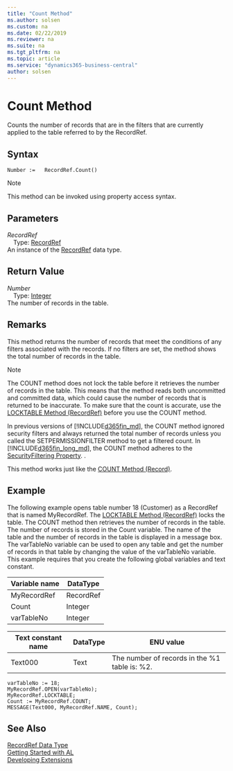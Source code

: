 ```yaml
---
title: "Count Method"
ms.author: solsen
ms.custom: na
ms.date: 02/22/2019
ms.reviewer: na
ms.suite: na
ms.tgt_pltfrm: na
ms.topic: article
ms.service: "dynamics365-business-central"
author: solsen
---
```

[//]: # (START>DO_NOT_EDIT)
[//]: # (IMPORTANT:Do not edit any of the content between here and the END>DO_NOT_EDIT.)
[//]: # (Any modifications should be made in the .xml files in the ModernDev repo.)
# Count Method
Counts the number of records that are in the filters that are currently applied to the table referred to by the RecordRef.


## Syntax
```
Number :=   RecordRef.Count()
```
> [!NOTE]  
> This method can be invoked using property access syntax.  

## Parameters
*RecordRef*  
&emsp;Type: [RecordRef](recordref-data-type.md)  
An instance of the [RecordRef](recordref-data-type.md) data type.  

## Return Value
*Number*  
&emsp;Type: [Integer](../integer/integer-data-type.md)  
The number of records in the table.  


[//]: # (IMPORTANT: END>DO_NOT_EDIT)

## Remarks  
 This method returns the number of records that meet the conditions of any filters associated with the records. If no filters are set, the method shows the total number of records in the table.  
  
> [!NOTE]  
>  The COUNT method does not lock the table before it retrieves the number of records in the table. This means that the method reads both uncommitted and committed data, which could cause the number of records that is returned to be inaccurate. To make sure that the count is accurate, use the [LOCKTABLE Method \(RecordRef\)](../../methods/devenv-locktable-method-recordref.md) before you use the COUNT method.  
  
 In previous versions of [!INCLUDE[d365fin_md](../../includes/d365fin_md.md)], the COUNT method ignored security filters and always returned the total number of records unless you called the SETPERMISSIONFILTER method to get a filtered count. In [!INCLUDE[d365fin_long_md](../../includes/d365fin_long_md.md)], the COUNT method adheres to the [SecurityFiltering Property](../../properties/devenv-securityfiltering-property.md). <!--Links For more information, see [Security Filter Modes](Security-Filter-Modes.md)-->.  
  
 This method works just like the [COUNT Method \(Record\)](../../methods/devenv-count-method-record.md).  
  
## Example  
 The following example opens table number 18 \(Customer\) as a RecordRef that is named MyRecordRef. The [LOCKTABLE Method \(RecordRef\)](../../methods/devenv-locktable-method-recordref.md) locks the table. The COUNT method then retrieves the number of records in the table. The number of records is stored in the Count variable. The name of the table and the number of records in the table is displayed in a message box. The varTableNo variable can be used to open any table and get the number of records in that table by changing the value of the varTableNo variable. This example requires that you create the following global variables and text constant.  
  
|Variable name|DataType|  
|-------------------|--------------|  
|MyRecordRef|RecordRef|  
|Count|Integer|  
|varTableNo|Integer|  
  
|Text constant name|DataType|ENU value|  
|------------------------|--------------|---------------|  
|Text000|Text|The number of records in the %1 table is: %2.|  
  
```  
varTableNo := 18;  
MyRecordRef.OPEN(varTableNo);  
MyRecordRef.LOCKTABLE;  
Count := MyRecordRef.COUNT;  
MESSAGE(Text000, MyRecordRef.NAME, Count);  
```  
  

## See Also
[RecordRef Data Type](recordref-data-type.md)  
[Getting Started with AL](../../devenv-get-started.md)  
[Developing Extensions](../../devenv-dev-overview.md)